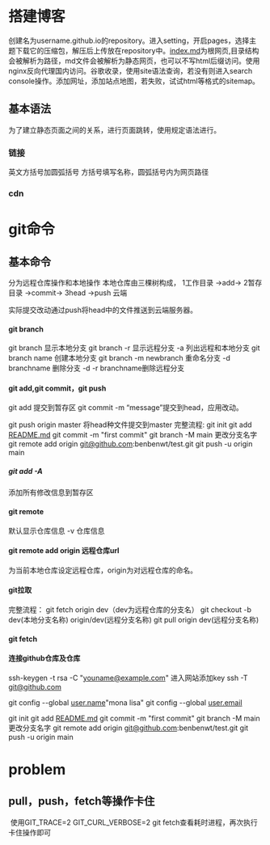 # 搭建博客

创建名为username.github.io的repository。进入setting，开启pages，选择主题下载它的压缩包，解压后上传放在repository中。[index.md](http://index.md/)为根网页,目录结构会被解析为路径，md文件会被解析为静态网页，也可以不写html后缀访问。使用nginx反向代理国内访问。谷歌收录，使用site语法查询，若没有则进入search console操作。添加网址，添加站点地图，若失败，试试html等格式的sitemap。

## 基本语法

为了建立静态页面之间的关系，进行页面跳转，使用规定语法进行。

### 链接
英文方括号加圆弧括号 方括号填写名称，圆弧括号内为网页路径

### cdn



# git命令

## 基本命令

分为远程仓库操作和本地操作
本地仓库由三棵树构成，
​1工作目录  ->add->  2暂存目录   ->commit->    3head  ->push   云端

实际提交改动通过push将head中的文件推送到云端服务器。

#### git branch
git branch 显示本地分支
git branch -r 显示远程分支
-a 列出远程和本地分支
git branch name 创建本地分支
git branch -m   newbranch 重命名分支
-d branchname 删除分支
-d -r  branchname删除远程分支

#### git add,git commit，git push
git add <filename>提交到暂存区
git commit -m “message”提交到head，应用改动。

git push origin master 将head种文件提交到master
 完整流程:
git init
git add [README.md](http://readme.md/)
git commit -m "first commit"
git branch -M main  更改分支名字
git remote add origin  git@github.com:benbenwt/test.git
git push -u origin main

##### git add -A

添加所有修改信息到暂存区

#### git remote

默认显示仓库信息
​-v 仓库信息
​

#### git remote add  origin 远程仓库url
为当前本地仓库设定远程仓库，origin为对远程仓库的命名。

#### git拉取

完整流程：
git fetch origin dev（dev为远程仓库的分支名）
git checkout -b dev(本地分支名称) origin/dev(远程分支名称)
git pull origin dev(远程分支名称)

#### git fetch

#### 连接github仓库及仓库
ssh-keygen -t rsa -C "youname@example.com"
进入网站添加key
 ssh -T git@github.com

git config --global [user.name](http://user.name/)"mona lisa"
git config --global [user.email](http://user.email/)

git init
git add [README.md](http://readme.md/)
git commit -m "first commit"
git branch -M main  更改分支名字
git remote add origin  git@github.com:benbenwt/test.git
git push -u origin main
​

# problem

## pull，push，fetch等操作卡住

​		使用GIT_TRACE=2  GIT_CURL_VERBOSE=2 git fetch查看耗时进程，再次执行卡住操作即可